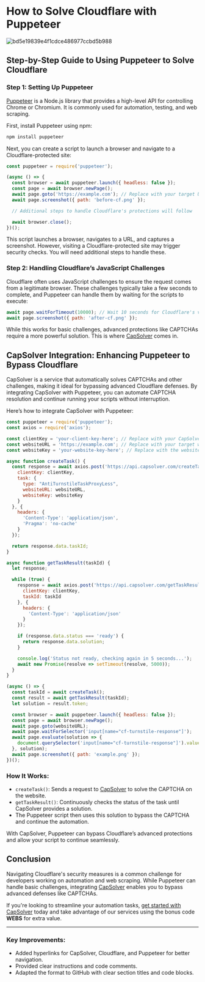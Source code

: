 

# How to Solve Cloudflare with Puppeteer

![bd5e19839e4f1cdce486977ccbd5b988](https://github.com/user-attachments/assets/f318e93a-b110-4d9a-b362-65cfb9803449)


## Step-by-Step Guide to Using Puppeteer to Solve Cloudflare

### Step 1: Setting Up Puppeteer

[Puppeteer](https://github.com/puppeteer/puppeteer) is a Node.js library that provides a high-level API for controlling Chrome or Chromium. It is commonly used for automation, testing, and web scraping.

First, install Puppeteer using npm:

```bash
npm install puppeteer
```

Next, you can create a script to launch a browser and navigate to a Cloudflare-protected site:

```javascript
const puppeteer = require('puppeteer');

(async () => {
  const browser = await puppeteer.launch({ headless: false });
  const page = await browser.newPage();
  await page.goto('https://example.com'); // Replace with your target URL
  await page.screenshot({ path: 'before-cf.png' });

  // Additional steps to handle Cloudflare's protections will follow

  await browser.close();
})();
```

This script launches a browser, navigates to a URL, and captures a screenshot. However, visiting a Cloudflare-protected site may trigger security checks. You will need additional steps to handle these.

### Step 2: Handling Cloudflare’s JavaScript Challenges

Cloudflare often uses JavaScript challenges to ensure the request comes from a legitimate browser. These challenges typically take a few seconds to complete, and Puppeteer can handle them by waiting for the scripts to execute:

```javascript
await page.waitForTimeout(10000); // Wait 10 seconds for Cloudflare's verification
await page.screenshot({ path: 'after-cf.png' });
```

While this works for basic challenges, advanced protections like CAPTCHAs require a more powerful solution. This is where [CapSolver](https://www.capsolver.com/?utm_source=github&utm_medium=repo&utm_campaign=cloudflare-puppeteer) comes in.

## CapSolver Integration: Enhancing Puppeteer to Bypass Cloudflare

CapSolver is a service that automatically solves CAPTCHAs and other challenges, making it ideal for bypassing advanced Cloudflare defenses. By integrating CapSolver with Puppeteer, you can automate CAPTCHA resolution and continue running your scripts without interruption.

Here’s how to integrate CapSolver with Puppeteer:

```javascript
const puppeteer = require('puppeteer');
const axios = require('axios');

const clientKey = 'your-client-key-here'; // Replace with your CapSolver client key
const websiteURL = 'https://example.com'; // Replace with your target website URL
const websiteKey = 'your-website-key-here'; // Replace with the website key from CapSolver

async function createTask() {
  const response = await axios.post('https://api.capsolver.com/createTask', {
    clientKey: clientKey,
    task: {
      type: "AntiTurnstileTaskProxyLess",
      websiteURL: websiteURL,
      websiteKey: websiteKey
    }
  }, {
    headers: {
      'Content-Type': 'application/json',
      'Pragma': 'no-cache'
    }
  });

  return response.data.taskId;
}

async function getTaskResult(taskId) {
  let response;

  while (true) {
    response = await axios.post('https://api.capsolver.com/getTaskResult', {
      clientKey: clientKey,
      taskId: taskId
    }, {
      headers: {
        'Content-Type': 'application/json'
      }
    });

    if (response.data.status === 'ready') {
      return response.data.solution;
    }

    console.log('Status not ready, checking again in 5 seconds...');
    await new Promise(resolve => setTimeout(resolve, 5000));
  }
}

(async () => {
  const taskId = await createTask();
  const result = await getTaskResult(taskId);
  let solution = result.token;

  const browser = await puppeteer.launch({ headless: false });
  const page = await browser.newPage();
  await page.goto(websiteURL);
  await page.waitForSelector('input[name="cf-turnstile-response"]');
  await page.evaluate(solution => {
    document.querySelector('input[name="cf-turnstile-response"]').value = solution;
  }, solution);
  await page.screenshot({ path: 'example.png' });
})();
```

### How It Works:
- `createTask()`: Sends a request to [CapSolver](https://www.capsolver.com/?utm_source=github&utm_medium=repo&utm_campaign=cloudflare-puppeteer) to solve the CAPTCHA on the website.
- `getTaskResult()`: Continuously checks the status of the task until CapSolver provides a solution.
- The Puppeteer script then uses this solution to bypass the CAPTCHA and continue the automation.

With CapSolver, Puppeteer can bypass Cloudflare’s advanced protections and allow your script to continue seamlessly.

## Conclusion

Navigating Cloudflare's security measures is a common challenge for developers working on automation and web scraping. While Puppeteer can handle basic challenges, integrating [CapSolver](https://www.capsolver.com/?utm_source=github&utm_medium=repo&utm_campaign=cloudflare-puppeteer) enables you to bypass advanced defenses like CAPTCHAs.

If you're looking to streamline your automation tasks, [get started with CapSolver](https://capsolver.com) today and take advantage of our services using the bonus code **WEBS** for extra value.

---

### Key Improvements:
- Added hyperlinks for CapSolver, Cloudflare, and Puppeteer for better navigation.
- Provided clear instructions and code comments.
- Adapted the format to GitHub with clear section titles and code blocks.
